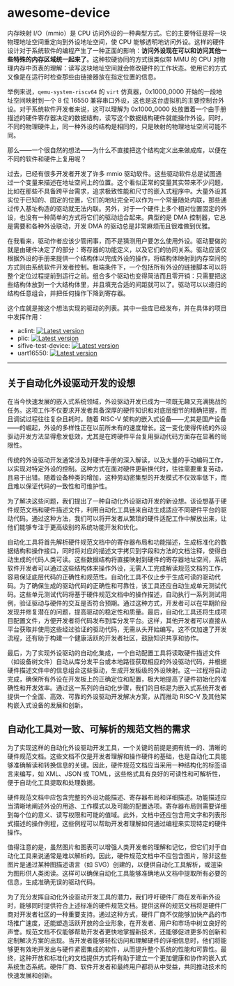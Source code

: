 # awesome-device

内存映射 I/O（mmio）是 CPU 访问外设的一种典型方式。它的主要特征是将一块物理地址空间重定向到外设地址空间，使 CPU 能够透明地访问外设。这样的硬件设计对于系统软件的编程产生了一种正面的影响：**访问外设现在可以和访问其他一些特殊的内存区域统一起来了**。这种软硬协同的方式很类似带 MMU 的 CPU 对物理内存中页表的理解：读写这块地址空间就会修改硬件的工作状态。使用它的方式又像是在运行时检查那些由链接器放在指定位置的信息。

举例来说，`qemu-system-riscv64` 的 `virt` 仿真器，0x1000_0000 开始的一段地址空间映射到一个 8 位 16550 兼容串口外设，这也是这台虚拟机的主要控制台外设。对于系统软件开发者来说，这可以理解为 0x1000_0000 处放置着一个由手册描述的硬件寄存器决定的数据结构，读写这个数据结构硬件就能操作外设。同时，不同的物理硬件上，同一种外设的结构是相同的，只是映射的物理地址空间可能不同。

那么——一个很自然的想法——为什么不直接把这个结构定义出来做成库，以便在不同的软件和硬件上复用呢？

过去，已经有很多开发者开发了许多 mmio 驱动软件。这些驱动软件总是试图通过一个变量来描述在地址空间上的位置。这个看似正常的变量其实带来不少问题，比如在那些不具备跨平台需求，追求极致性能和尺寸的嵌入式程序中。大量外设其实位于已知的、固定的位置，它们的地址完全可以作为一个常量随处内联，那些通过传入基址构造的驱动就无法内联。另外，对于一个硬件上多个相对位置固定的外设，也没有一种简单的方式将它们的驱动组合起来。典型的是 DMA 控制器，它总是需要和各种外设联动，开发 DMA 的驱动总是非常麻烦而且很难做到优雅。

在我看来，驱动作者应该少管闲事，而不是猜测用户要怎么使用外设。驱动要做的就是由硬件决定了的部分：寄存器的功能定义，以及它们的协同关系。驱动应该仅根据外设的手册来提供一个结构体以完成外设的操作，将结构体映射到内存空间的方式则由系统软件开发者控制。极端条件下，一个包括所有外设的链接脚本可以将整个定位过程提前到运行之前。组合多个驱动也变得简洁而且零开销：只需要把这些结构体放到一个大结构体里，并且填充合适的间距就可以了。驱动可以以递归的结构任意组合，并把任何操作下降到寄存器。

这个库就是按这个想法实现的驱动的列表。其中一些库已经发布，并在具体的项目中发挥作用：

- aclint: [![Latest version](https://img.shields.io/crates/v/aclint.svg)](https://crates.io/crates/aclint)
- plic: [![Latest version](https://img.shields.io/crates/v/plic.svg)](https://crates.io/crates/plic)
- sifive-test-device: [![Latest version](https://img.shields.io/crates/v/sifive-test-device.svg)](https://crates.io/crates/sifive-test-device)
- uart16550: [![Latest version](https://img.shields.io/crates/v/uart16550.svg)](https://crates.io/crates/uart16550)

---

## 关于自动化外设驱动开发的设想

在当今快速发展的嵌入式系统领域，外设驱动开发已成为一项既无趣又充满挑战的任务。这项工作不仅要求开发者具备深厚的硬件知识和对底层细节的精确把握，而且调试过程往往复杂且耗时。随着 RISC-V 架构的嵌入式设备——尤其是国产设备——的崛起，外设的多样性正在以前所未有的速度增长。这一变化使得传统的外设驱动开发方法显得愈发低效，尤其是在跨硬件平台复用驱动代码方面存在显著的局限性。

传统的外设驱动开发通常涉及对硬件手册的深入解读，以及大量的手动编码工作，以实现对特定外设的控制。这种方式在面对硬件更新换代时，往往需要重复劳动，且易于出错。随着设备种类的增加，这种劳动密集型的开发模式不仅效率低下，而且难以保证代码的一致性和可维护性。

为了解决这些问题，我们提出了一种自动化外设驱动开发的新设想。该设想基于硬件规范文档和硬件描述文件，利用自动化工具链来自动生成适应不同硬件平台的驱动代码。通过这种方法，我们可以将开发者从繁琐的硬件适配工作中解放出来，让他们能够专注于更高级别的系统功能开发和优化。

自动化工具将首先解析硬件规范文档中的寄存器布局和功能描述，生成标准化的数据结构和操作接口，同时将对应的描述文字拷贝到字段和方法的文档注释，使得自动生成的代码人类可读。这些数据结构将直接映射到硬件的寄存器地址空间，系统软件开发者可以通过这些结构体来操作外设，无需人工完成解读规范文档的工作，容易保证底层代码的正确性和规范性。自动化工具不仅止步于生成可读的驱动代码。为了确保生成的驱动代码的正确性和可靠性，该工具还应自动生成单元测试代码。这些单元测试代码将基于硬件规范文档中的操作描述，自动执行一系列测试用例，验证驱动与硬件的交互是否符合预期。通过这种方式，开发者可以在早期阶段发现并修复潜在的问题，提高驱动的稳定性和质量。最后，自动化工具还将生成项目配置文件，方便开发者将代码发布到库分发平台。这样，其他开发者可以直接从平台获取并使用这些经过验证的驱动代码，无需从头开始编写。这不仅加速了开发流程，还有助于构建一个健康活跃的开发者社区，鼓励知识共享和协作。

最后，为了实现外设驱动的自动化集成，一个自动配置工具将读取硬件描述文件（如设备树文件）自动从库分发平台或本地路径获取相应的外设驱动代码，并根据硬件描述文件中的信息组合这些驱动，生成开发板级的外设映射。这一过程将自动完成，确保所有外设在开发板上的正确定位和配置，极大地提高了硬件初始化的准确性和开发效率。通过这一系列的自动化步骤，我们的目标是为嵌入式系统开发者提供一个全面、高效、可靠的外设驱动开发解决方案，从而推动 RISC-V 及其他架构嵌入式设备的发展和创新。

## 自动化工具对一致、可解析的规范文档的需求

为了实现这样的自动化外设驱动开发工具，一个关键的前提是拥有统一的、清晰的硬件规范文档。这些文档不仅是开发者理解和操作硬件的基础，也是自动化工具能够准确解读和转换信息的关键。因此，硬件规范文档应当采用一种结构化的标签语言来编写，如 XML、JSON 或 TOML，这些格式具有良好的可读性和可解析性，便于自动化工具提取和处理数据。

硬件规范文档中应包含完整的外设功能描述、寄存器布局和详细描述。功能描述应当清晰地阐述外设的用途、工作模式以及可能的配置选项。寄存器布局则需要详细到每个位的意义、读写权限和可能的值域。此外，文档中还应包含用文字和列表形式描述的操作例程，这些例程可以帮助开发者理解如何通过编程来实现特定的硬件操作。

值得注意的是，虽然图片和图表可以增强人类开发者的理解和记忆，但它们对于自动化工具来说通常是难以解析的。因此，硬件规范文档中不应包含图片，除非这些图片是通过某种图描述语言（如 SVG）创建的，以便供自动化工具解析，或渲染为图形供人类阅读。这样可以确保自动化工具能够准确地从文档中提取所有必要的信息，生成准确无误的驱动代码。

为了充分发挥自动化外设驱动开发工具的潜力，我们呼吁硬件厂商在发布新外设时，能够同时提供符合上述标准的硬件规范文档。提供这样的规范文档将是硬件厂商对开发者社区的一种重要支持。通过这种方式，硬件厂商不仅能够加快产品的市场推广速度，还能塑造活跃开放的企业形象，在开发者、用户和市场中树立良好的声誉。规范文档不仅能够帮助开发者更快地掌握新技术，还能够促进更多的创新和定制解决方案的出现。当开发者能够轻松访问和理解硬件的详细信息时，他们将能够更有效地开发出与硬件紧密集成的软件，从而提升整个系统的性能和可靠性。最终，这种开放和标准化的文档提供方式将有助于建立一个更加健康和协作的嵌入式系统生态系统。硬件厂商、软件开发者和最终用户都将从中受益，共同推动技术的快速发展和创新。
